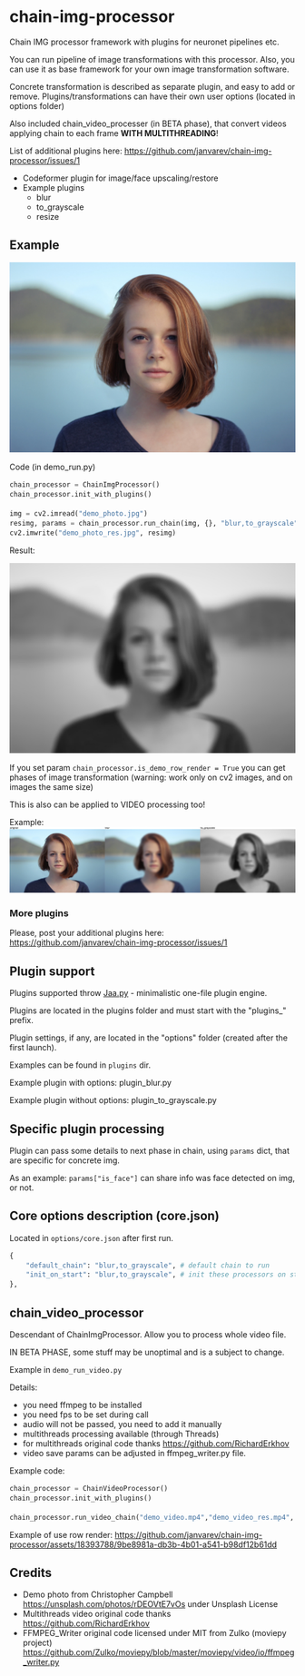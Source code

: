 # chain-img-processor
Chain IMG processor framework with plugins for neuronet pipelines etc.

You can run pipeline of image transformations with this processor. Also, you can use it as base framework for your own image transformation software. 

Concrete transformation is described as separate plugin, and easy to add or remove. Plugins/transformations can have their own user options (located in options folder)

Also included chain_video_processer (in BETA phase), that convert videos applying chain to each frame **WITH MULTITHREADING**!

List of additional plugins here:
https://github.com/janvarev/chain-img-processor/issues/1
- Codeformer plugin for image/face upscaling/restore
- Example plugins
  - blur
  - to_grayscale
  - resize

## Example 

![origin](/demo_photo.jpg "origin photo")

Code (in demo_run.py)
```python
chain_processor = ChainImgProcessor()
chain_processor.init_with_plugins()

img = cv2.imread("demo_photo.jpg")
resimg, params = chain_processor.run_chain(img, {}, "blur,to_grayscale")
cv2.imwrite("demo_photo_res.jpg", resimg)
```

Result:

![result](/demo_photo_res.jpg "result photo")

If you set param `chain_processor.is_demo_row_render = True` you can get phases of image transformation (warning: work only on cv2 images, and on images the same size)

This is also can be applied to VIDEO processing too!

Example:
![result](/demo_photo_res_row.jpg "result row photo")


### More plugins

Please, post your additional plugins here:
https://github.com/janvarev/chain-img-processor/issues/1

## Plugin support

Plugins supported throw [Jaa.py](https://github.com/janvarev/jaapy) - minimalistic one-file plugin engine.

Plugins are located in the plugins folder and must start with the "plugins_" prefix.

Plugin settings, if any, are located in the "options" folder (created after the first launch).

Examples can be found in `plugins` dir.

Example plugin with options: plugin_blur.py

Example plugin without options: plugin_to_grayscale.py

## Specific plugin processing

Plugin can pass some details to next phase in chain, using `params` dict, that are specific for concrete img. 

As an example: `params["is_face"]` can share info was face detected on img, or not.

## Core options description (core.json)

Located in `options/core.json` after first run.

```python
{
    "default_chain": "blur,to_grayscale", # default chain to run
    "init_on_start": "blur,to_grayscale", # init these processors on start
},
```

## chain_video_processor

Descendant of ChainImgProcessor. Allow you to process whole video file.

IN BETA PHASE, some stuff may be unoptimal and is a subject to change.

Example in `demo_run_video.py`

Details:
- you need ffmpeg to be installed
- you need fps to be set during call
- audio will not be passed, you need to add it manually
- multithreads processing available (through Threads)
- for multithreads original code thanks https://github.com/RichardErkhov
- video save params can be adjusted in ffmpeg_writer.py file.

Example code:
```python
chain_processor = ChainVideoProcessor()
chain_processor.init_with_plugins()

chain_processor.run_video_chain("demo_video.mp4","demo_video_res.mp4", fps=25.0, threads=4, chain="blur") # grayscale affects RGB format, so we don't use it
```

Example of use row render:
https://github.com/janvarev/chain-img-processor/assets/18393788/9be8981a-db3b-4b01-a541-b98df12b61dd

## Credits
- Demo photo from Christopher Campbell https://unsplash.com/photos/rDEOVtE7vOs under Unsplash License
- Multithreads video original code thanks https://github.com/RichardErkhov
- FFMPEG_Writer original code licensed under MIT from Zulko (moviepy project) https://github.com/Zulko/moviepy/blob/master/moviepy/video/io/ffmpeg_writer.py
